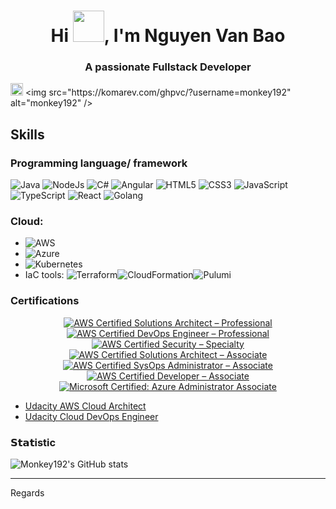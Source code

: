 
<h1 align="center">Hi <img src="https://media.giphy.com/media/hvRJCLFzcasrR4ia7z/giphy.gif" width="50">, I'm Nguyen Van Bao</h1>

<h3 align="center">A passionate Fullstack Developer</h3>

[<img alt="github" src="https://img.shields.io/badge/github-monkey192-8da0cb?style=for-the-badge&labelColor=555555&logo=github" height="20">]([https://github.com/monkey192](https://github.com/monkey192))
<img src="https://komarev.com/ghpvc/?username=monkey192" alt="monkey192" />


## Skills 
### Programming language/ framework  
![Java](https://img.shields.io/badge/-Java-%339933?style=flat-square&logo=node-dot-js&logoColor=ffffdd)
![NodeJs](https://img.shields.io/badge/-Nodejs-%339933?style=flat-square&logo=node-dot-js&logoColor=ffffff)
![C#](https://img.shields.io/badge/-CSharp-%339933?style=flat-square&logo=c-sharp&logoColor=ffffff)
![Angular](https://img.shields.io/badge/-Angular-%23E44D27?style=flat-square&logo=angular&logoColor=ffffff)
![HTML5](https://img.shields.io/badge/-HTML5-%23E44D27?style=flat-square&logo=html5&logoColor=ffffff)
![CSS3](https://img.shields.io/badge/-CSS3-%231572B6?style=flat-square&logo=css3)
![JavaScript](https://img.shields.io/badge/-JavaScript-%23F7DF1C?style=flat-square&logo=javascript&logoColor=000000&labelColor=%23F7DF1C&color=%23FFCE5A)
![TypeScript](https://img.shields.io/badge/-TypeScript-007ACC?style=flat-square&logo=typescript&logoColor=white)
![React](https://img.shields.io/badge/-React-%23282C34?style=flat-square&logo=react)
![Golang](https://img.shields.io/badge/-Golang-%23282C34?style=flat-square&logo=golang)

### Cloud:
- ![AWS](https://img.shields.io/badge/AWS-%23FF9900.svg?style=flat-square&logo=amazon-aws&logoColor=white)
- ![Azure](https://img.shields.io/badge/azure-%230072C6.svg?style=flat-square&logo=microsoftazure&logoColor=white)
- ![Kubernetes](https://img.shields.io/badge/kubernetes-%23326ce5.svg?style=flat-square&logo=kubernetes&logoColor=white)
- IaC tools: ![Terraform](https://img.shields.io/badge/terraform-%235835CC.svg?style=flat-square&logo=terraform&logoColor=white)![CloudFormation](https://img.shields.io/badge/CloudFormation-%23FF9900.svg?style=flat-square&logo=amazon-aws&logoColor=white)![Pulumi](https://img.shields.io/badge/Pulumi-8A3391?style=flat-square&logo=pulumi&logoColor=white)

### Certifications

<div align="center">

[![AWS Certified Solutions Architect – Professional](https://images.credly.com/size/80x80/images/2d84e428-9078-49b6-a804-13c15383d0de/image.png)]([https://www.credly.com/badges/9d6eed50-9cd7-47b3-975c-fdbd9d4f0eee/public_url](https://www.credential.net/b2e51e06-d060-44a5-9943-8688eb1577eb?username=baonguyenvan691703#gs.arafxw))
[![AWS Certified DevOps Engineer – Professional](https://images.credly.com/size/80x80/images/bd31ef42-d460-493e-8503-39592aaf0458/image.png)]( https://www.credly.com/badges/9e10c68e-2074-467d-b916-b36936c20eb2/public_url)
[![AWS Certified Security – Specialty](https://images.credly.com/size/80x80/images/53acdae5-d69f-4dda-b650-d02ed7a50dd7/image.png)]( https://www.credly.com/badges/9c485e5f-09d6-457a-9f09-b94f06c0b9aa/public_url)
[![AWS Certified Solutions Architect – Associate](https://images.credly.com/size/80x80/images/0e284c3f-5164-4b21-8660-0d84737941bc/image.png)](https://www.credly.com/badges/b661c6dd-e4d8-46d5-add9-6db7ebb023c7/public_url)
[![AWS Certified SysOps Administrator – Associate](https://images.credly.com/size/80x80/images/f0d3fbb9-bfa7-4017-9989-7bde8eaf42b1/image.png)](https://www.credly.com/badges/afdf8a6a-c8c4-4dcc-9069-07866315f884/public_url)
[![AWS Certified Developer – Associate](https://images.credly.com/size/80x80/images/b9feab85-1a43-4f6c-99a5-631b88d5461b/image.png)](https://www.credly.com/badges/52bd5aa3-5ffe-4727-a7fb-6a4810b5fb6f/public_url)
[![Microsoft Certified: Azure Administrator Associate](https://images.credly.com/size/80x80/images/336eebfc-0ac3-4553-9a67-b402f491f185/azure-administrator-associate-600x600.png)](https://www.credly.com/badges/89236ed0-e48b-4930-8169-9a172fc368cc/public_url)

</div>

- [Udacity AWS Cloud Architect](https://confirm.udacity.com/e/4767ead6-10ad-11ee-abe0-9719272f03c6)
- [Udacity Cloud DevOps Engineer](https://confirm.udacity.com/e/642a3b20-194e-11ee-9ae3-5f95018944cb)

### 𝗦𝘁𝗮𝘁istic </br>

![Monkey192's GitHub stats](https://github-readme-stats.vercel.app/api?username=monkey192&show_icons=true&theme=radical)

--- 
Regards

<!--
**baonguyenaws/baonguyenaws** is a ✨ _special_ ✨ repository because its `README.md` (this file) appears on your GitHub profile.

Here are some ideas to get you started:

- 🔭 I’m currently working on ...
- 🌱 I’m currently learning ...
- 👯 I’m looking to collaborate on ...
- 🤔 I’m looking for help with ...
- 💬 Ask me about ...
- 📫 How to reach me: ...
- 😄 Pronouns: ...
- ⚡ Fun fact: ...
-->
